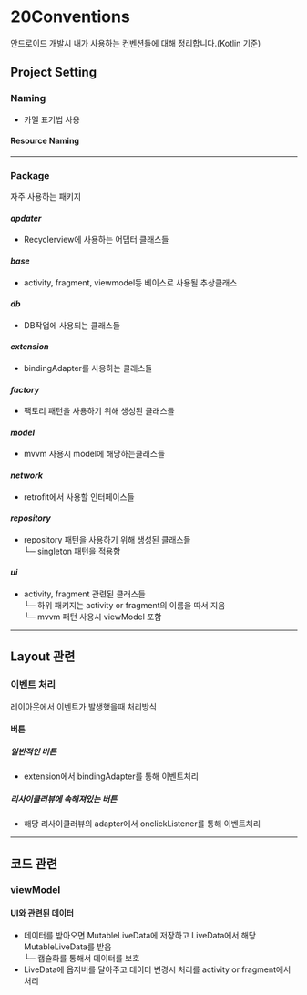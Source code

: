 # 20Conventions
안드로이드 개발시 내가 사용하는 컨벤션들에 대해 정리합니다.(Kotlin 기준)

## Project Setting

### Naming
- 카멜 표기법 사용

#### Resource Naming

----------------------------------------------
### Package
자주 사용하는 패키지
#### *apdater*
- Recyclerview에 사용하는 어댑터 클래스들
#### *base*
- activity, fragment, viewmodel등 베이스로 사용될 추상클래스
#### *db*
- DB작업에 사용되는 클래스들
#### *extension*
- bindingAdapter를 사용하는 클래스들
#### *factory*
- 팩토리 패턴을 사용하기 위해 생성된 클래스들
#### *model*
- mvvm 사용시 model에 해당하는클래스들
#### *network*
- retrofit에서 사용할 인터페이스들
#### *repository*
- repository 패턴을 사용하기 위해 생성된 클래스들  
└─  singleton 패턴을 적용함
#### *ui*
- activity, fragment 관련된 클래스들  
└─ 하위 패키지는 activity or fragment의 이름을 따서 지음  
└─ mvvm 패턴 사용시 viewModel 포함

---------------------------
## Layout 관련

### 이벤트 처리
레이아웃에서 이벤트가 발생했을때 처리방식
#### 버튼
##### 일반적인 버튼 
- extension에서 bindingAdapter를 통해 이벤트처리
##### 리사이클러뷰에 속해져있는 버튼
- 해당 리사이클러뷰의 adapter에서 onclickListener를 통해 이벤트처리


----------------------------
## 코드 관련
### viewModel
#### UI와 관련된 데이터
- 데이터를 받아오면 MutableLiveData에 저장하고 LiveData에서 해당 MutableLiveData를 받음  
└─ 캡슐화를 통해서 데이터를 보호
- LiveData에 옵저버를 달아주고 데이터 변경시 처리를 activity or fragment에서 처리
